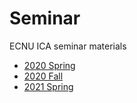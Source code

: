 # Seminar

ECNU ICA seminar materials

- [2020 Spring](./2020Spring)
- [2020 Fall](./2020Fall)
- [2021 Spring](./2021Spring)